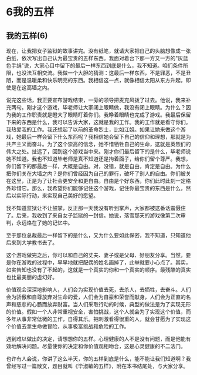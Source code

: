 # 6我的五样

## 我的五样(6)

现在，让我把女子监狱的故事讲完。没有纸笔，就请大家把自己的头脑想像成一张白纸，依次写出自己认为最宝贵的五样东西。我面对着台下那一方又一方的"灰蓝色手绢"说，大家心目中留下的最后一样东西到底是什么，我不知道。咱们条件所限，也没法互相交流。我做一个大胆的猜测：这最后一样东西，不是罪恶，不是丑陋，而是温暖柔和快乐明亮的东西。我相信这一点，就像相信太阳从东方升起，即使是在这高墙之内。

说完这些话，我正要宣布游戏结束，一旁的领导把麦克风拨了过去。他说，我来补充两句。刚才这个游戏，毕老师让大家闭上眼睛做，我没有闭上眼睛。为什么？因为我的工作职责就是瞪大了眼睛盯着你们。我睁着眼睛也完成了游戏。我最后保留下来的东西是什么，我可以告诉大家，这就是我的工作。我的工作就是看守你们。我热爱我的工作。我还想起了以前的革命烈士，比如江姐。如果让她来做这个游戏，她最后一样会留下什么东西呢？我相信她会留下自己的信仰和理想，那就是为共产主义而奋斗。为了这个崇高的信念，她不惜牺牲自己的生命，这就是英烈们的伟大之处。扯远了，回到这个游戏当中来。刚才你们最后留下的是什么，毕老师说她不知道。我也不知道毕老师是真不知道还是拘着面子，给你们留个尊严。我想，你们留下的那最后一样，大概是自由。对，没错，就是自由，肯定是自由。为什么把你们关在大墙之内？是你们曾经因为自己的罪行，破坏了别人的自由。你们被关在这里，正是为了让社会更安全和更自由。自由是个好东西，你们此时此刻一定格外珍惜它。那么，我希望你们能够记住这个游戏，记住你最宝贵的东西是什么，然后以实际行动，来实现自己美好的愿望。

我不知道监狱让不让鼓掌，反正那一天我没有听到掌声，大家都被这番话震慑住了。后来，我收到了来自女子监狱的一封信。她说，落雪那天的游戏像第二次审判，永远烙在了她的记忆中。

至于那位总裁最后一样留下的是什么，又为什么要如此保密，我不知道，只知道他后来到大学教书去了。

这个游戏做完之后，你可以和自己的丈夫、妻子或是父母、好朋友分享。当然，要是你在游戏的过程中，早早地就把配偶的姓名画掉了，此举就要小心点了。其实，如实告知也没有了不起的，这就是一个真实的你和一个真实的顺序。最残酷的真实也比最美丽的虚幻好。

价值观会深深地影响人，人们会为实现价值去死，去杀人，去牺牲，去奋斗。人们会为骄傲和自尊放弃对生命的爱，人们会为自豪和荣誉而献身，人们会为正直的名声和慈悲的心肠而放弃财富。当人们采取行动的时候，典型的做法是为了实现无形的价值。假如一个人非常重视安全，害怕挑战，这个人就会为了实现这个价值，而多年从事非常低微的工作，自得其乐。把刺激看得很重的人，就会甘愿为了实现这个价值去拿生命做冒险，从事极富挑战和危险的工作。

遇到难以做出的决定，请想想你的五样。心理健康的人不是没有问题，而是他能有效地解决问题。尽量使你的决定和你价值观相吻合，这是心灵健康的不二法门。

也许有人会说，你讲了这么半天，你的五样到底是什么，能不能让我们知道啊？我曾经写过一篇散文，题目就叫《毕淑敏的五样》，附在本书结尾处，与大家分享。
